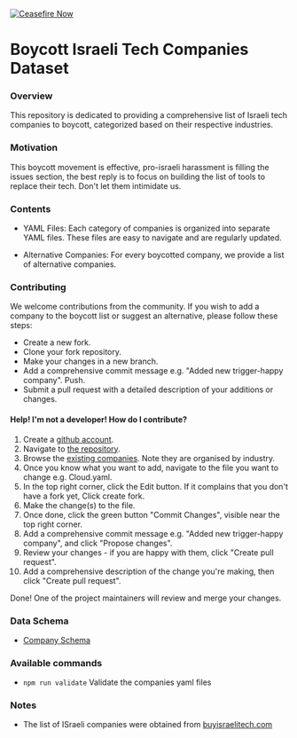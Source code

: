 [![Ceasefire Now](https://badge.techforpalestine.org/default)](https://techforpalestine.org/learn-more)

# Boycott Israeli Tech Companies Dataset

### Overview

This repository is dedicated to providing a comprehensive list of Israeli tech companies to boycott, categorized based on their respective industries.

### Motivation

This boycott movement is effective, pro-israeli harassment is filling the issues section, the best reply is to focus on building the list of tools to replace their tech. Don't let them intimidate us.

### Contents

- YAML Files: Each category of companies is organized into separate YAML files. These files are easy to navigate and are regularly updated.

- Alternative Companies: For every boycotted company, we provide a list of alternative companies.

### Contributing

We welcome contributions from the community. If you wish to add a company to the boycott list or suggest an alternative, please follow these steps:

- Create a new fork.
- Clone your fork repository.
- Make your changes in a new branch.
- Add a comprehensive commit message e.g. "Added new trigger-happy company". Push.
- Submit a pull request with a detailed description of your additions or changes.

#### Help! I'm not a developer! How do I contribute?

1. Create a [github account](https://github.com/).
1. Navigate to [the repository](https://github.com/TechForPalestine/boycott-israeli-tech-companies-dataset).
1. Browse the [existing companies](https://github.com/TechForPalestine/boycott-israeli-tech-companies-dataset/tree/main/dataset/companies). Note they are organised by industry.
1. Once you know what you want to add, navigate to the file you want to change e.g. Cloud.yaml.
1. In the top right corner, click the Edit button. If it complains that you don't have a fork yet, Click create fork.
1. Make the change(s) to the file.
1. Once done, click the green button "Commit Changes", visible near the top right corner.
1. Add a comprehensive commit message e.g. "Added new trigger-happy company", and click "Propose changes".
1. Review your changes - if you are happy with them, click "Create pull request".
1. Add a comprehensive description of the change you're making, then click "Create pull request".

Done! One of the project maintainers will review and merge your changes.

### Data Schema

- [Company Schema](./validators/companies/company-schema.yaml)

### Available commands

- `npm run validate` Validate the companies yaml files

### Notes

- The list of ISraeli companies were obtained from [buyisraelitech.com](https://buyisraelitech.com/)
